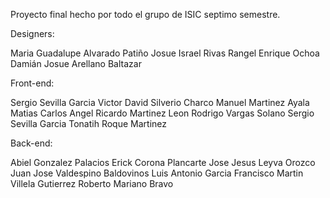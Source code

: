 Proyecto final hecho por todo el grupo de ISIC septimo semestre.

Designers:

  Maria Guadalupe Alvarado Patiño
  Josue Israel Rivas Rangel
  Enrique Ochoa Damián
  Josue Arellano Baltazar

Front-end: 

  Sergio Sevilla Garcia
  Victor David Silverio Charco
  Manuel Martinez Ayala
  Matias Carlos Angel
  Ricardo Martinez Leon
  Rodrigo Vargas Solano
  Sergio Sevilla Garcia
  Tonatih Roque Martinez

Back-end:

  Abiel Gonzalez Palacios
  Erick Corona Plancarte
  Jose Jesus Leyva Orozco
  Juan Jose Valdespino Baldovinos
  Luis Antonio Garcia Francisco
  Martin Villela Gutierrez
  Roberto Mariano Bravo
